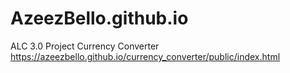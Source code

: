 # AzeezBello.github.io
ALC 3.0 Project
Currency Converter
https://azeezbello.github.io/currency_converter/public/index.html
